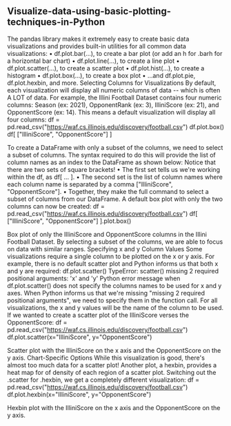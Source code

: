 ## Visualize-data-using-basic-plotting-techniques-in-Python

The pandas library makes it extremely easy to create basic data visualizations and provides built-in utilities for all common data visualizations: • df.plot.bar(...), to create a bar plot (or add an h for .barh for a horizontal bar chart) • df.plot.line(...), to create a line plot • df.plot.scatter(...), to create a scatter plot • df.plot.hist(...), to create a histogram • df.plot.box(...), to create a box plot • ...and df.plot.pie, df.plot.hexbin, and more. Selecting Columns for Visualizations By default, each visualization will display all numeric columns of data -- which is often A LOT of data. For example, the Illini Football Dataset contains four numeric columns: Season (ex: 2021), OpponentRank (ex: 3), IlliniScore (ex: 21), and OpponentScore (ex: 14). This means a default visualization will display all four columns: df = pd.read_csv("https://waf.cs.illinois.edu/discovery/football.csv") df.plot.box() df[ ["IlliniScore", "OpponentScore"] ]

To create a DataFrame with only a subset of the columns, we need to select a subset of columns. The syntax required to do this will provide the list of column names as an index to the DataFrame as shown below: Notice that there are two sets of square brackets! • The first set tells us we're working within the df, as df[ ... ]. • The second set is the list of column names where each column name is separated by a comma ["IlliniScore", "OpponentScore"]. • Together, they make the full command to select a subset of columns from our DataFrame. A default box plot with only the two columns can now be created: df = pd.read_csv("https://waf.cs.illinois.edu/discovery/football.csv") df[ ["IlliniScore", "OpponentScore"] ].plot.box()

Box plot of only the IlliniScore and OpponentScore columns in the Illini Football Dataset. By selecting a subset of the columns, we are able to focus on data with similar ranges. Specifying x and y Column Values Some visualizations require a single column to be plotted on the x or y axis. For example, there is no default scatter plot and Python informs us that both x and y are required: df.plot.scatter() TypeError: scatter() missing 2 required positional arguments: 'x' and 'y' Python error message when df.plot.scatter() does not specify the columns names to be used for x and y axes. When Python informs us that we're missing "missing 2 required positional arguments", we need to specify them in the function call. For all visualizations, the x and y values will be the name of the column to be used. If we wanted to create a scatter plot of the IlliniScore verses the OpponentScore: df = pd.read_csv("https://waf.cs.illinois.edu/discovery/football.csv") df.plot.scatter(x="IlliniScore", y="OpponentScore")

Scatter plot with the IlliniScore on the x axis and the OpponentScore on the y axis. Chart-Specific Options While this visualization is good, there's almost too much data for a scatter plot! Another plot, a hexbin, provides a heat map for of density of each region of a scatter plot. Switching out the .scatter for .hexbin, we get a completely different visualization: df = pd.read_csv("https://waf.cs.illinois.edu/discovery/football.csv") df.plot.hexbin(x="IlliniScore", y="OpponentScore")

Hexbin plot with the IlliniScore on the x axis and the OpponentScore on the y axis.
